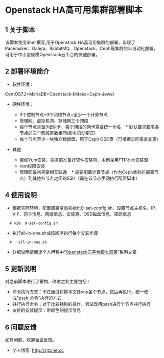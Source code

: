 # Openstack HA高可用集群部署脚本
## 1 关于脚本
该脚本使用Shell撰写,用于Openstack HA高可用集群的部署，实现了Pacemaker、Galera、RabbitMQ、Openstack、Ceph等集群的半自动化部署，可用于中小型规模Openstack云平台的快速部署。

## 2 部署环境简介

* 软件环境：

CentOS7.2+MariaDB+Openstack-Mitaka+Ceph-Jewel

* 硬件环境：

    * 3个控制节点+3个网络节点+至少一个计算节点
    * 管理网、虚拟机网、存储网三个网段
    * 每个节点具备3张网卡，每个网段的网卡需要统一命名
    * 默认要求要求各节点的三个网段尾数相同(脚本自动更正)
    * 每个节点至少一块独立数据盘，用于Ceph OSD盘（可根据实际需求变更）
    
* 其他

    * 离线Yum安装，需提前准备好软件安装包，本例采用FTP本地安装源
    * root权限安装  
    * 管理网最初需要相互联通
    * 需要配置计算节点（作为Ceph集群的部署节点）到其他各节点之间的SSH（需在该节点手动执行配置脚本）
    
## 4 使用说明
* 根据实际环境，配置部署变量初始化0-set-config.sh，设置节点主机名、IP、VIP、网卡信息、网段信息、安装源、OSD磁盘信息、密码信息
```shell
  # vim  0-set-config.sh
```
* 执行all-in-one.sh或按顺序执行每个安装步骤
```shell
  # . all-in-one.sh
```
* 详细说明请阅读个人博客中“[Openstack云平台脚本部署](http://zjzone.cc/?s=Openstack%E4%BA%91%E5%B9%B3%E5%8F%B0%E8%84%9A%E6%9C%AC%E9%83%A8%E7%BD%B2)”系列文章

## 5 更新说明

对之前脚本进行了重构，改进之处主要包括： 

* 命令执行方式：不在通过将脚本文件scp各个节点，然后再执行，统一改成"pssh 命令”执行的方式 
* 并行执行命令：对于比较耗时的操作，尝试改用pssh进行个节点并行执行
* 友好的安装提示：带颜色的提示信息

## 6 问题反馈
如有问题，欢迎留言反馈。

* 个人博客: <http://zjzone.cc>
